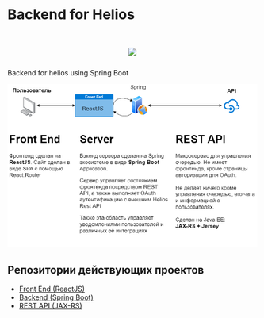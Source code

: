 # Backend for Helios
<h1 align=center><img src="https://heroku-badge.herokuapp.com/?app=itmo-helios"/></h1>
Backend for helios using Spring Boot

![](Helios.png)

## Репозитории действующих проектов
* [Front End (ReactJS)](https://github.com/AppLoidx/helios-front-end)
* [Backend (Spring Boot)](https://github.com/AppLoidx/helios-backend)
* [REST API (JAX-RS)](https://github.com/AppLoidx/helios-rest-api)

